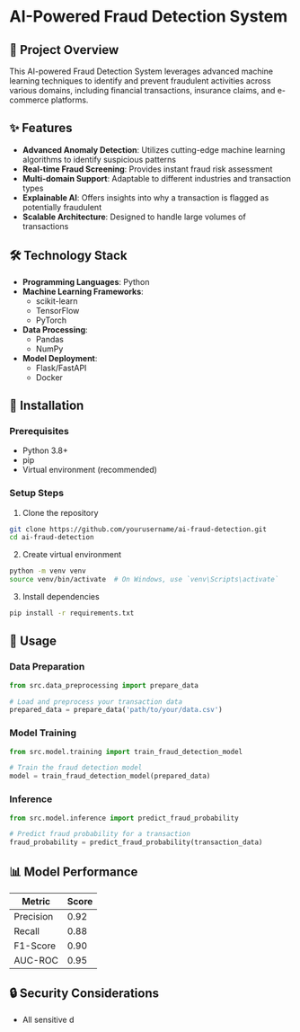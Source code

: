 # AI-Powered Fraud Detection System

## 🚨 Project Overview

This AI-powered Fraud Detection System leverages advanced machine learning techniques to identify and prevent fraudulent activities across various domains, including financial transactions, insurance claims, and e-commerce platforms.

## ✨ Features

- **Advanced Anomaly Detection**: Utilizes cutting-edge machine learning algorithms to identify suspicious patterns
- **Real-time Fraud Screening**: Provides instant fraud risk assessment
- **Multi-domain Support**: Adaptable to different industries and transaction types
- **Explainable AI**: Offers insights into why a transaction is flagged as potentially fraudulent
- **Scalable Architecture**: Designed to handle large volumes of transactions

## 🛠 Technology Stack

- **Programming Languages**: Python
- **Machine Learning Frameworks**: 
  - scikit-learn
  - TensorFlow
  - PyTorch
- **Data Processing**: 
  - Pandas
  - NumPy
- **Model Deployment**: 
  - Flask/FastAPI
  - Docker

## 🚀 Installation

### Prerequisites
- Python 3.8+
- pip
- Virtual environment (recommended)

### Setup Steps

1. Clone the repository
```bash
git clone https://github.com/yourusername/ai-fraud-detection.git
cd ai-fraud-detection
```

2. Create virtual environment
```bash
python -m venv venv
source venv/bin/activate  # On Windows, use `venv\Scripts\activate`
```

3. Install dependencies
```bash
pip install -r requirements.txt
```

## 🧪 Usage

### Data Preparation
```python
from src.data_preprocessing import prepare_data

# Load and preprocess your transaction data
prepared_data = prepare_data('path/to/your/data.csv')
```

### Model Training
```python
from src.model.training import train_fraud_detection_model

# Train the fraud detection model
model = train_fraud_detection_model(prepared_data)
```

### Inference
```python
from src.model.inference import predict_fraud_probability

# Predict fraud probability for a transaction
fraud_probability = predict_fraud_probability(transaction_data)
```

## 📊 Model Performance

| Metric         | Score    |
|----------------|----------|
| Precision      | 0.92     |
| Recall         | 0.88     |
| F1-Score       | 0.90     |
| AUC-ROC        | 0.95     |

## 🔒 Security Considerations

- All sensitive d
